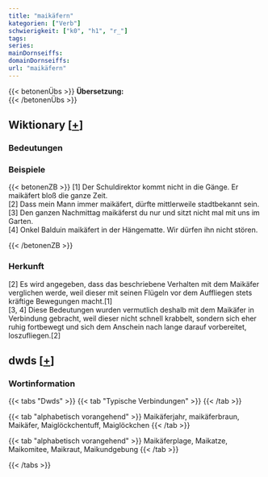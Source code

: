 ```yaml
---
title: "maikäfern"
kategorien: ["Verb"]
schwierigkeit: ["k0", "h1", "r_"]
tags:
series:
mainDornseiffs:
domainDornseiffs:
url: "maikäfern"
---
```


{{< betonenÜbs >}}
**Übersetzung:**  
{{< /betonenÜbs >}}

## Wiktionary [[+](https://de.wiktionary.org/wiki/maikäfern)]

### Bedeutungen

### Beispiele
{{< betonenZB >}}
[1] Der Schuldirektor kommt nicht in die Gänge. Er maikäfert bloß die ganze Zeit.  
[2] Dass mein Mann immer maikäfert, dürfte mittlerweile stadtbekannt sein.  
[3] Den ganzen Nachmittag maikäferst du nur und sitzt nicht mal mit uns im Garten.  
[4] Onkel Balduin maikäfert in der Hängematte. Wir dürfen ihn nicht stören.  

{{< /betonenZB >}}
### Herkunft
[2] Es wird angegeben, dass das beschriebene Verhalten mit dem Maikäfer verglichen werde, weil dieser mit seinen Flügeln vor dem Auffliegen stets kräftige Bewegungen macht.[1]  
[3, 4] Diese Bedeutungen wurden vermutlich deshalb mit dem Maikäfer in Verbindung gebracht, weil dieser nicht schnell krabbelt, sondern sich eher ruhig fortbewegt und sich dem Anschein nach lange darauf vorbereitet, loszufliegen.[2]  



## dwds [[+](https://www.dwds.de/wb/maikäfern)]

### Wortinformation
{{< tabs "Dwds" >}}
{{< tab "Typische Verbindungen" >}}
{{< /tab >}}

{{< tab "alphabetisch vorangehend" >}}
Maikäferjahr, maikäferbraun, Maikäfer, Maiglöckchentuff, Maiglöckchen
{{< /tab >}}

{{< tab "alphabetisch vorangehend" >}}
Maikäferplage, Maikatze, Maikomitee, Maikraut, Maikundgebung
{{< /tab >}}

{{< /tabs >}}

